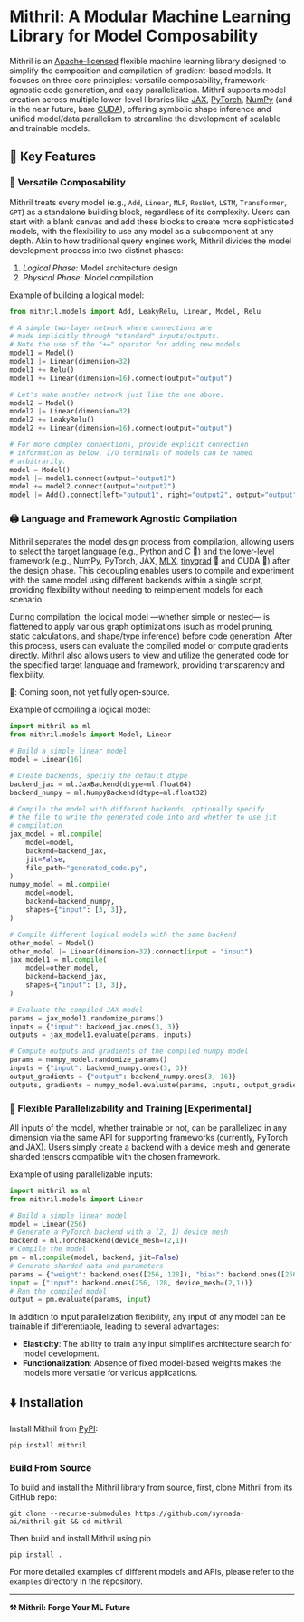 # Mithril: A Modular Machine Learning Library for Model Composability

Mithril is an [Apache-licensed](http://www.apache.org/licenses/LICENSE-2.0) flexible machine learning library designed to simplify the composition and compilation of gradient-based models. It focuses on three core principles: versatile composability, framework-agnostic code generation, and easy parallelization. Mithril supports model creation across multiple lower-level libraries like [JAX](https://jax.readthedocs.io/en/latest/index.html), [PyTorch](https://pytorch.org/), [NumPy](https://numpy.org/) (and in the near future, bare [CUDA](https://developer.nvidia.com/cuda-zone)), offering symbolic shape inference and unified model/data parallelism to streamline the development of scalable and trainable models.

## 🚀 Key Features

### 🧱 Versatile Composability

Mithril treats every model (e.g., `Add`, `Linear`, `MLP`, `ResNet`, `LSTM`, `Transformer`, `GPT`) as a standalone building block, regardless of its complexity. Users can start with a blank canvas and add these blocks to create more sophisticated models, with the flexibility to use any model as a subcomponent at any depth. Akin to how traditional query engines work, Mithril divides the model development process into two distinct phases:

1. *Logical Phase*: Model architecture design
2. *Physical Phase*: Model compilation

Example of building a logical model:

```python
from mithril.models import Add, LeakyRelu, Linear, Model, Relu

# A simple two-layer network where connections are
# made implicitly through "standard" inputs/outputs.
# Note the use of the "+=" operator for adding new models.
model1 = Model()
model1 |= Linear(dimension=32)
model1 += Relu()
model1 += Linear(dimension=16).connect(output="output")

# Let's make another network just like the one above.
model2 = Model()
model2 |= Linear(dimension=32)
model2 += LeakyRelu()
model2 += Linear(dimension=16).connect(output="output")

# For more complex connections, provide explicit connection
# information as below. I/O terminals of models can be named
# arbitrarily.
model = Model()
model |= model1.connect(output="output1")
model += model2.connect(output="output2")
model |= Add().connect(left="output1", right="output2", output="output")
```

### 🖨️ Language and Framework Agnostic Compilation

Mithril separates the model design process from compilation, allowing users to select the target language (e.g., Python and C 🚧) and the lower-level framework (e.g., NumPy, PyTorch, JAX, [MLX](https://ml-explore.github.io/mlx/build/html/index.html), [tinygrad](https://tinygrad.org/) 🚧 and CUDA 🚧) after the design phase. This decoupling enables users to compile and experiment with the same model using different backends within a single script, providing flexibility without needing to reimplement models for each scenario.

During compilation, the logical model —whether simple or nested— is flattened to apply various graph optimizations (such as model pruning, static calculations, and shape/type inference) before code generation. After this process, users can evaluate the compiled model or compute gradients directly. Mithril also allows users to view and utilize the generated code for the specified target language and framework, providing transparency and flexibility.

🚧: Coming soon, not yet fully open-source.

Example of compiling a logical model:

```python
import mithril as ml
from mithril.models import Model, Linear

# Build a simple linear model
model = Linear(16)

# Create backends, specify the default dtype
backend_jax = ml.JaxBackend(dtype=ml.float64)
backend_numpy = ml.NumpyBackend(dtype=ml.float32)

# Compile the model with different backends, optionally specify
# the file to write the generated code into and whether to use jit
# compilation
jax_model = ml.compile(
    model=model,
    backend=backend_jax,
    jit=False,
    file_path="generated_code.py",
)
numpy_model = ml.compile(
    model=model,
    backend=backend_numpy,
    shapes={"input": [3, 3]},
)

# Compile different logical models with the same backend
other_model = Model()
other_model |= Linear(dimension=32).connect(input = "input")
jax_model1 = ml.compile(
    model=other_model,
    backend=backend_jax,
    shapes={"input": [3, 3]},
)

# Evaluate the compiled JAX model
params = jax_model1.randomize_params()
inputs = {"input": backend_jax.ones(3, 3)}
outputs = jax_model1.evaluate(params, inputs)

# Compute outputs and gradients of the compiled numpy model
params = numpy_model.randomize_params()
inputs = {"input": backend_numpy.ones(3, 3)}
output_gradients = {"output": backend_numpy.ones(3, 16)}
outputs, gradients = numpy_model.evaluate(params, inputs, output_gradients=output_gradients)
```

### 🔀 Flexible Parallelizability and Training [Experimental]

All inputs of the model, whether trainable or not, can be parallelized in any dimension via the same API for supporting frameworks (currently, PyTorch and JAX). Users simply create a backend with a device mesh and generate sharded tensors compatible with the chosen framework.

Example of using parallelizable inputs:

```python
import mithril as ml
from mithril.models import Linear

# Build a simple linear model
model = Linear(256)
# Generate a PyTorch backend with a (2, 1) device mesh
backend = ml.TorchBackend(device_mesh=(2,1))
# Compile the model
pm = ml.compile(model, backend, jit=False)
# Generate sharded data and parameters
params = {"weight": backend.ones([256, 128]), "bias": backend.ones([256])}
input = {"input": backend.ones(256, 128, device_mesh=(2,1))}
# Run the compiled model
output = pm.evaluate(params, input)
```

In addition to input parallelization flexibility, any input of any model can be trainable if differentiable, leading to several advantages:

- **Elasticity**: The ability to train any input simplifies architecture search for model development.
- **Functionalization**: Absence of fixed model-based weights makes the models more versatile for various applications.

## ⬇️ Installation

Install Mithril from [PyPI](https://pypi.org/project/mithril/):

```
pip install mithril
```
### Build From Source
To build and install the Mithril library from source, first, clone Mithril from its GitHub repo:
```
git clone --recurse-submodules https://github.com/synnada-ai/mithril.git && cd mithril
```
Then build and install Mithril using pip
```
pip install .
```


For more detailed examples of different models and APIs, please refer to the `examples` directory in the repository.

---

**⚒️ Mithril: Forge Your ML Future**
